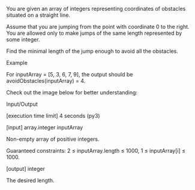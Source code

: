 You are given an array of integers representing coordinates of obstacles situated on a straight line.

Assume that you are jumping from the point with coordinate 0 to the right. You are allowed only to make jumps of the same length represented by some integer.

Find the minimal length of the jump enough to avoid all the obstacles.

Example

For inputArray = [5, 3, 6, 7, 9], the output should be
avoidObstacles(inputArray) = 4.

Check out the image below for better understanding:



Input/Output

[execution time limit] 4 seconds (py3)

[input] array.integer inputArray

Non-empty array of positive integers.

Guaranteed constraints:
2 ≤ inputArray.length ≤ 1000,
1 ≤ inputArray[i] ≤ 1000.

[output] integer

The desired length.
